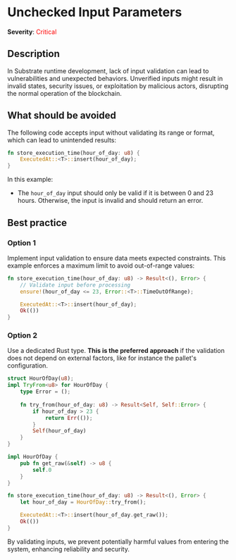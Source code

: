 # Unchecked Input Parameters

**Severity**: <span style="color:red;">Critical</span>

## Description

In Substrate runtime development, lack of input validation can lead to vulnerabilities and unexpected behaviors. Unverified inputs might result in invalid states, security issues, or exploitation by malicious actors, disrupting the normal operation of the blockchain.

## What should be avoided

The following code accepts input without validating its range or format, which can lead to unintended results:

```rust
fn store_execution_time(hour_of_day: u8) {
    ExecutedAt::<T>::insert(hour_of_day);
}
```

In this example:

- The `hour_of_day` input should only be valid if it is between 0 and 23 hours. Otherwise, the input is invalid and should return an error.

## Best practice

### Option 1

Implement input validation to ensure data meets expected constraints. This example enforces a maximum limit to avoid out-of-range values:

```rust
fn store_execution_time(hour_of_day: u8) -> Result<(), Error> {
    // Validate input before processing
    ensure!(hour_of_day <= 23, Error::<T>::TimeOutOfRange);

    ExecutedAt::<T>::insert(hour_of_day);
    Ok(())
}
```

### Option 2

Use a dedicated Rust type. **This is the preferred approach** if the validation does not depend on external factors, like
for instance the pallet's configuration.

```rust
struct HourOfDay(u8);
impl TryFrom<u8> for HourOfDay {
    type Error = ();
    
    fn try_from(hour_of_day: u8) -> Result<Self, Self::Error> {
        if hour_of_day > 23 {
            return Err(());
        }
        Self(hour_of_day)
    }
}

impl HourOfDay {
    pub fn get_raw(&self) -> u8 {
        self.0
    }
}

fn store_execution_time(hour_of_day: u8) -> Result<(), Error> {
    let hour_of_day = HourOfDay::try_from();

    ExecutedAt::<T>::insert(hour_of_day.get_raw());
    Ok(())
}
```

By validating inputs, we prevent potentially harmful values from entering the system, enhancing reliability and security.

